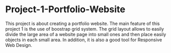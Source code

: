 # Project-1-Portfolio-Website
This project is about creating a portfolio website.
The main feature of this project 1 is the use of boostrap grid system.
The grid layout allows to easily divide the large area of a website page into small ones and then place easily objects in each small area. In addition, it is also a good tool for Responsive Web Design.
